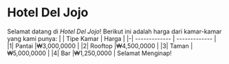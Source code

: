 # Hotel Del Jojo
Selamat datang di _Hotel Del Jojo_!
Berikut ini adalah harga dari kamar-kamar yang kami punya:
| | Tipe Kamar  | Harga |
|-| ------------- | ------------- |
|1| Pantai  |₩3,000,0000 |
|2| Rooftop  |₩4,500,0000  |
|3| Taman |₩5,000,0000 |
|4| Bar |₩1,250,0000 |
Selamat Menginap!
